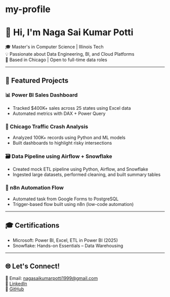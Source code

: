 # my-profile


# 👋 Hi, I'm Naga Sai Kumar Potti

🎓 Master's in Computer Science | Illinois Tech  
💡 Passionate about Data Engineering, BI, and Cloud Platforms  
📍 Based in Chicago | Open to full-time data roles

---

## 🚀 Featured Projects

### 📊 Power BI Sales Dashboard
- Tracked $400K+ sales across 25 states using Excel data
- Automated metrics with DAX + Power Query

### 🚦 Chicago Traffic Crash Analysis
- Analyzed 100K+ records using Python and ML models
- Built dashboards to highlight risky intersections

### 🗃️ Data Pipeline using Airflow + Snowflake
- Created mock ETL pipeline using Python, Airflow, and Snowflake
- Ingested large datasets, performed cleaning, and built summary tables

### 🔁 n8n Automation Flow
- Automated task from Google Forms to PostgreSQL
- Trigger-based flow built using n8n (low-code automation)

---

## 🎓 Certifications
- Microsoft: Power BI, Excel, ETL in Power BI (2025)
- Snowflake: Hands-on Essentials – Data Warehousing

---

## 🌐 Let's Connect!
📧 Email: nagasaikumarpotti1999@gmail.com  
🔗 [LinkedIn](https://www.linkedin.com/in/potti-naga-sai-kumar/)  
🐙 [GitHub](https://github.com/Nagasaikumarpotti3492)
